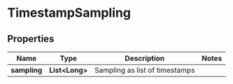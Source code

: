 

# TimestampSampling


## Properties

| Name | Type | Description | Notes |
|------------ | ------------- | ------------- | -------------|
|**sampling** | **List&lt;Long&gt;** | Sampling as list of timestamps |  |



